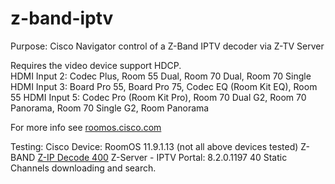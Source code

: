 # z-band-iptv
Purpose: Cisco Navigator control of a Z-Band IPTV decoder via Z-TV Server

Requires the video device support HDCP.  
HDMI Input 2: Codec Plus, Room 55 Dual, Room 70 Dual, Room 70 Single 
HDMI Input 3: Board Pro 55, Board Pro 75, Codec EQ (Room Kit EQ), Room 55
HDMI Input 5: Codec Pro (Room Kit Pro), Room 70 Dual G2, Room 70 Panorama, Room 70 Single G2, Room Panorama

For more info see [roomos.cisco.com](https://roomos.cisco.com/xapi/Configuration.Video.Input.Connector[3].HDCP.Mode/?p=helix_55)

Testing: 
Cisco Device: RoomOS 11.9.1.13 (not all above devices tested)
Z-BAND [Z-IP Decode 400](https://www.z-band.com/products/z-ip-systems/z-ip-decode/z-ip-decode-400)
Z-Server - IPTV Portal: 8.2.0.1197
40 Static Channels downloading and search. 



